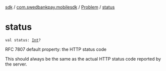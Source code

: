 [sdk](../../index.md) / [com.swedbankpay.mobilesdk](../index.md) / [Problem](index.md) / [status](./status.md)

# status

`val status: `[`Int`](https://kotlinlang.org/api/latest/jvm/stdlib/kotlin/-int/index.html)`?`

RFC 7807 default property: the HTTP status code

This should always be the same as the actual HTTP status code
reported by the server.

